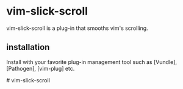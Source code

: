 vim-slick-scroll
============

vim-slick-scroll is a plug-in that smooths vim's scrolling.

## installation

Install with your favorite plug-in management tool such as [Vundle], [Pathogen], [vim-plug] etc.

#   v i m - s l i c k - s c r o l l  
 